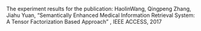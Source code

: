 The experiment results for the publication:
HaolinWang, Qingpeng Zhang, Jiahu Yuan, “Semantically Enhanced Medical Information Retrieval System: A Tensor Factorization Based Approach” , IEEE ACCESS, 2017
